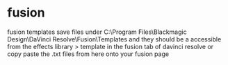 # fusion
fusion templates
save files under C:\Program Files\Blackmagic Design\DaVinci Resolve\Fusion\Templates and they should be a accessible from the effects library > template in the fusion tab of davinci resolve
or copy paste the .txt files from here onto your fusion page
